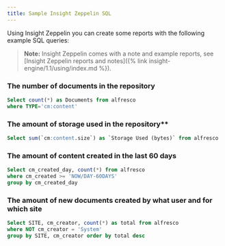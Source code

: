```yaml
---
title: Sample Insight Zeppelin SQL
---
```


Using Insight Zeppelin you can create some reports with the following example SQL queries:

> **Note:** Insight Zeppelin comes with a note and example reports, see [Insight Zeppelin reports and notes]({% link insight-engine/1.1/using/index.md %}).

### The number of documents in the repository

```sql
Select count(*) as Documents from alfresco
where TYPE='cm:content'
```

### The amount of storage used in the repository**

```sql
Select sum(`cm:content.size`) as `Storage Used (bytes)` from alfresco
```

### The amount of content created in the last 60 days

```sql
Select cm_created_day, count(*) from alfresco 
where cm_created >= 'NOW/DAY-60DAYS' 
group by cm_created_day
```

### The amount of new documents created by what user and for which site

```sql
Select SITE, cm_creator, count(*) as total from alfresco 
where NOT cm_creator = 'System' 
group by SITE, cm_creator order by total desc
```
